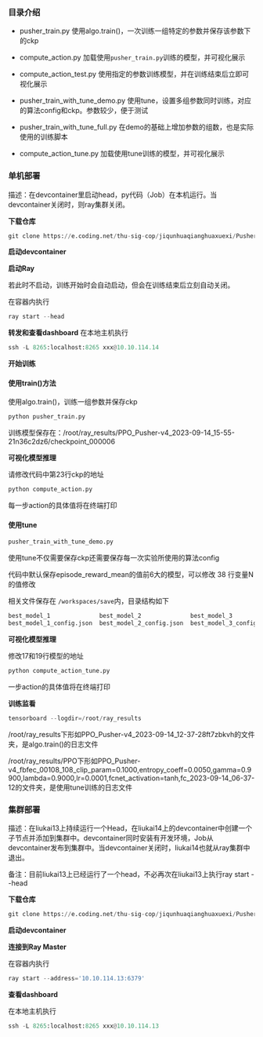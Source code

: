 ### 目录介绍
- pusher_train.py	使用algo.train()，一次训练一组特定的参数并保存该参数下的ckp
- compute_action.py	加载使用`pusher_train.py`训练的模型，并可视化展示
- compute_action_test.py    使用指定的参数训练模型，并在训练结束后立即可视化展示

- pusher_train_with_tune_demo.py	使用tune，设置多组参数同时训练，对应的算法config和ckp。参数较少，便于测试
- pusher_train_with_tune_full.py	在demo的基础上增加参数的组数，也是实际使用的训练脚本
- compute_action_tune.py		加载使用tune训练的模型，并可视化展示

### 单机部署
描述：在devcontainer里启动head，py代码（Job）在本机运行。当devcontainer关闭时，则ray集群关闭。

**下载仓库**

```python
git clone https://e.coding.net/thu-sig-cop/jiqunhuaqianghuaxuexi/Pusher-v4.git
```
**启动devcontainer**

**启动Ray**

若此时不启动，训练开始时会自动启动，但会在训练结束后立刻自动关闭。

在容器内执行
```python
ray start --head
```
**转发和查看dashboard**
在本地主机执行

```python
ssh -L 8265:localhost:8265 xxx@10.10.114.14
```


**开始训练**

#### 使用train()方法

使用algo.train()，训练一组参数并保存ckp

```python
python pusher_train.py
```
训练模型保存在：/root/ray_results/PPO_Pusher-v4_2023-09-14_15-55-21n36c2dz6/checkpoint_000006

**可视化模型推理**

请修改代码中第23行ckp的地址
```python
python compute_action.py
```
每一步action的具体值将在终端打印

#### 使用tune
```python
pusher_train_with_tune_demo.py
```
使用tune不仅需要保存ckp还需要保存每一次实验所使用的算法config

代码中默认保存episode_reward_mean的值前6大的模型，可以修改 38 行变量N的值修改

相关文件保存在 `/workspaces/save`内，目录结构如下
```python
best_model_1              best_model_2              best_model_3              best_model_4              best_model_5              best_model_6
best_model_1_config.json  best_model_2_config.json  best_model_3_config.json  best_model_4_config.json  best_model_5_config.json  best_model_6_config.json
```
**可视化模型推理**

修改17和19行模型的地址

```python
python compute_action_tune.py
```
一步action的具体值将在终端打印


**训练监看**

```python
tensorboard --logdir=/root/ray_results
```
/root/ray_results下形如PPO_Pusher-v4_2023-09-14_12-37-28ft7zbkvh的文件夹，是algo.train()的日志文件

/root/ray_results/PPO下形如PPO_Pusher-v4_fbfec_00108_108_clip_param=0.1000,entropy_coeff=0.0050,gamma=0.9900,lambda=0.9000,lr=0.0001,fcnet_activation=tanh,fc_2023-09-14_06-37-12的文件夹，是使用tune训练的日志文件

### 集群部署
描述：在liukai13上持续运行一个Head，在liukai14上的devcontainer中创建一个子节点并添加到集群中。devcontainer同时安装有开发环境，Job从devcontainer发布到集群中。当devcontainer关闭时，liukai14也就从ray集群中退出。

备注：目前liukai13上已经运行了一个head，不必再次在liukai13上执行ray start --head

**下载仓库**
```python
git clone https://e.coding.net/thu-sig-cop/jiqunhuaqianghuaxuexi/Pusher-v4.git
```
**启动devcontainer**

**连接到Ray Master**

在容器内执行
```python
ray start --address='10.10.114.13:6379'
```
**查看dashboard**

在本地主机执行
```python
ssh -L 8265:localhost:8265 xxx@10.10.114.13
```
